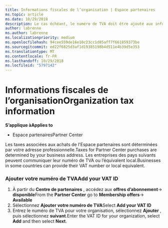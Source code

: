```yaml
---
title: Informations fiscales de l’organisation | Espace partenaires
ms.topic: article
ms.date: 10/29/2018
description: Le cas échéant, le numéro de TVA doit être ajouté aux informations de votre organisation
author: labrenne
ms.author: labrenne
ms.localizationpriority: medium
ms.openlocfilehash: 94cee559de16e10c23cc1d85aff7f661859373be
ms.sourcegitcommit: ed22f6825d3af1d19385198b4d511e4b39d5e353
ms.translationtype: MT
ms.contentlocale: fr-FR
ms.lasthandoff: 10/29/2018
ms.locfileid: "5797142"
---
```

# <a name="organization-tax-information"></a><span data-ttu-id="daead-103">Informations fiscales de l’organisation</span><span class="sxs-lookup"><span data-stu-id="daead-103">Organization tax information</span></span>

**<span data-ttu-id="daead-104">S’applique à</span><span class="sxs-lookup"><span data-stu-id="daead-104">Applies to</span></span>**

-  <span data-ttu-id="daead-105">Espace partenaires</span><span class="sxs-lookup"><span data-stu-id="daead-105">Partner Center</span></span>

<span data-ttu-id="daead-106">Les taxes associées aux achats de l'Espace partenaires sont déterminées par votre adresse professionnelle.</span><span class="sxs-lookup"><span data-stu-id="daead-106">Taxes for Partner Center purchases are determined by your business address.</span></span> <span data-ttu-id="daead-107">Les entreprises des pays suivants peuvent communiquer leur numéro de TVA ou l’équivalent local.</span><span class="sxs-lookup"><span data-stu-id="daead-107">Businesses in some countries can provide their VAT number or local equivalent.</span></span>

### <a name="add-your-vat-id"></a><span data-ttu-id="daead-108">Ajouter votre numéro de TVA</span><span class="sxs-lookup"><span data-stu-id="daead-108">Add your VAT ID</span></span>

1.  <span data-ttu-id="daead-109">À partir du **Centre de partenaires** , accédez aux **offres d’abonnement**-> **disponible**</span><span class="sxs-lookup"><span data-stu-id="daead-109">From the **Partner Center** go to **Membership offers**-> **Available**</span></span>
2.  <span data-ttu-id="daead-110">Sélectionnez **Ajouter votre numéro de TVA**</span><span class="sxs-lookup"><span data-stu-id="daead-110">Select **Add your VAT ID**</span></span>
3.  <span data-ttu-id="daead-111">Entrez le numéro de TVA pour votre organisation, sélectionnez **Ajouter** , puis sélectionnez **suivant**.</span><span class="sxs-lookup"><span data-stu-id="daead-111">Enter the VAT ID for your organization, select **Add** and then select **Next**.</span></span>





 



